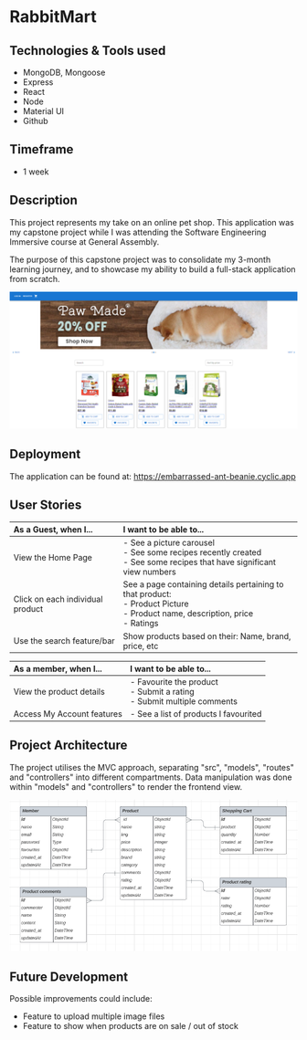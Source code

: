 # RabbitMart

## Technologies & Tools used

- MongoDB, Mongoose
- Express
- React
- Node
- Material UI
- Github

## Timeframe

- 1 week

## Description

This project represents my take on an online pet shop. This application was my capstone project while I was attending the Software Engineering Immersive course at General Assembly.

The purpose of this capstone project was to consolidate my 3-month learning journey, and to showcase my ability to build a full-stack application from scratch.

![homepage](public/readme_resource/Homepage.png)

## Deployment

The application can be found at: https://embarrassed-ant-beanie.cyclic.app

## User Stories

| As a Guest, when I...            | I want to be able to...                                                                                                           |
| :------------------------------- | :-------------------------------------------------------------------------------------------------------------------------------- |
| View the Home Page               | - See a picture carousel<br>- See some recipes recently created<br>- See some recipes that have significant view numbers          |
| Click on each individual product | See a page containing details pertaining to that product:<br>- Product Picture<br>- Product name, description, price<br>- Ratings |
| Use the search feature/bar       | Show products based on their: Name, brand, price, etc                                                                             |

| As a member, when I...     | I want to be able to...                                                    |
| :------------------------- | :------------------------------------------------------------------------- |
| View the product details   | - Favourite the product<br>- Submit a rating<br>- Submit multiple comments |
| Access My Account features | - See a list of products I favourited                                      |

## Project Architecture

The project utilises the MVC approach, separating "src", "models", "routes" and "controllers" into different compartments. Data manipulation was done within "models" and "controllers" to render the frontend view.

![ERD](public/readme_resource/ERD.png)

## Future Development

Possible improvements could include:

- Feature to upload multiple image files
- Feature to show when products are on sale / out of stock
